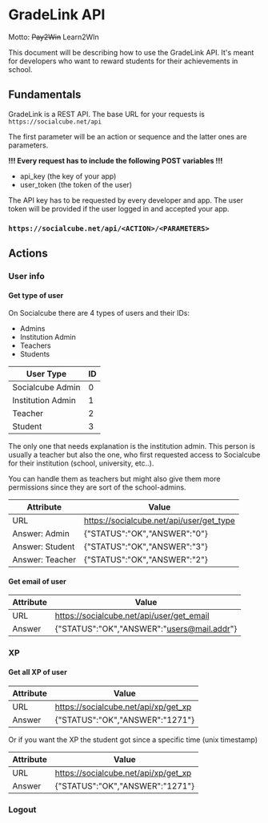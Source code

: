 # GradeLink API
Motto: ~~Pay2Win~~ Learn2WIn

This document will be describing how to use the GradeLink API. It's meant for developers who want to reward students for their achievements in school.

## Fundamentals
GradeLink is a REST API. The base URL for your requests is ```https://socialcube.net/api```

The first parameter will be an action or sequence and the latter ones are parameters.

**!!! Every request has to include the following POST variables !!!**
- api_key (the key of your app)
- user_token (the token of the user)

The API key has to be requested by every developer and app. The user token will be provided if the user logged in and accepted your app.

### ```https://socialcube.net/api/<ACTION>/<PARAMETERS>```

## Actions

### User info
#### Get type of user
On Socialcube there are 4 types of users and their IDs:
- Admins
- Institution Admin
- Teachers
- Students

| User Type | ID |
| -- | -- |
| Socialcube Admin | 0 |
| Institution Admin | 1 |
| Teacher | 2 |
| Student | 3 |

The only one that needs explanation is the institution admin. This person is usually a teacher but also the one, who first requested access to Socialcube for their institution (school, university, etc..).

You can handle them as teachers but might also give them more permissions since they are sort of the school-admins.

| Attribute | Value |
| -- | -- |
| URL | https://socialcube.net/api/user/get_type |
| Answer: Admin | {"STATUS":"OK","ANSWER":"0"} |
| Answer: Student |  {"STATUS":"OK","ANSWER":"3"} |
| Answer: Teacher |  {"STATUS":"OK","ANSWER":"2"} |

#### Get email of user

| Attribute | Value |
| -- | -- |
| URL | https://socialcube.net/api/user/get_email |
| Answer | {"STATUS":"OK","ANSWER":"users@mail.addr"} |


### XP

#### Get all XP of user

| Attribute | Value |
| -- | -- |
| URL | https://socialcube.net/api/xp/get_xp |
| Answer |  {"STATUS":"OK","ANSWER":"1271"} |

Or if you want the XP the student got since a specific time (unix timestamp)

| Attribute | Value |
| -- | -- |
| URL | https://socialcube.net/api/xp/get_xp |
| Answer |  {"STATUS":"OK","ANSWER":"1271"} |

### Logout
